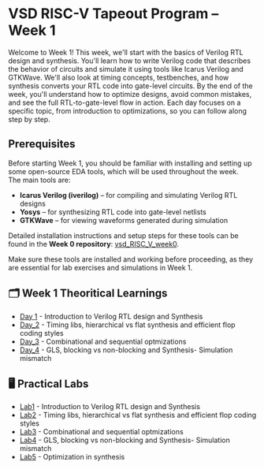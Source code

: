 # VSD RISC-V Tapeout Program – Week 1 

Welcome to Week 1! This week, we'll start with the basics of Verilog RTL design and synthesis. You'll learn how to write Verilog code that describes the behavior of circuits and simulate it using tools like Icarus Verilog and GTKWave. We'll also look at timing concepts, testbenches, and how synthesis converts your RTL code into gate-level circuits. By the end of the week, you'll understand how to optimize designs, avoid common mistakes, and see the full RTL-to-gate-level flow in action. Each day focuses on a specific topic, from introduction to optimizations, so you can follow along step by step.

## Prerequisites 

Before starting Week 1, you should be familiar with installing and setting up some open-source EDA tools, which will be used throughout the week.  
The main tools are:  
- **Icarus Verilog (iverilog)** – for compiling and simulating Verilog RTL designs  
- **Yosys** – for synthesizing RTL code into gate-level netlists  
- **GTKWave** – for viewing waveforms generated during simulation

Detailed installation instructions and setup steps for these tools can be found in the **Week 0 repository**:  [vsd_RISC_V_week0](https://github.com/Dhiraj4-alt/vsd_RISC_V_week0).  

Make sure these tools are installed and working before proceeding, as they are essential for lab exercises and simulations in Week 1.

## 🗂 Week 1 Theoritical Learnings

- [Day 1](https://github.com/Dhiraj4-alt/vsd_RISC_V_week1/tree/Day1) - Introduction to Verilog RTL design and Synthesis
- [Day_2](https://github.com/Dhiraj4-alt/vsd_RISC_V_week1/tree/Day2) - Timing libs, hierarchical vs flat synthesis and efficient flop coding styles
- [Day_3](https://github.com/Dhiraj4-alt/vsd_RISC_V_week1/tree/Day3) - Combinational and sequential optmizations
- [Day_4](https://github.com/Dhiraj4-alt/vsd_RISC_V_week1/tree/Day4) - GLS, blocking vs non-blocking and Synthesis- Simulation mismatch

## 🖥 Practical Labs 
- [Lab1](https://github.com/Dhiraj4-alt/vsd_RISC_V_week1/tree/day1_Labs) - Introduction to Verilog RTL design and Synthesis
- [Lab2](https://github.com/Dhiraj4-alt/vsd_RISC_V_week1/tree/day2_Labs) - Timing libs, hierarchical vs flat synthesis and efficient flop coding styles
- [Lab3](https://github.com/Dhiraj4-alt/vsd_RISC_V_week1/tree/day3_Labs) - Combinational and sequential optmizations
- [Lab4](https://github.com/Dhiraj4-alt/vsd_RISC_V_week1/tree/day4_Labs) - GLS, blocking vs non-blocking and Synthesis- Simulation mismatch
- [Lab5](https://github.com/Dhiraj4-alt/vsd_RISC_V_week1/tree/day5_Labs) - Optimization in synthesis

  
